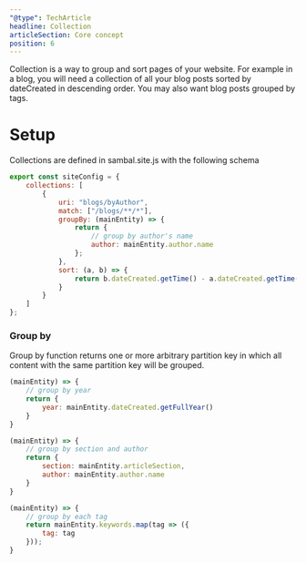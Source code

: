 ```yaml
---
"@type": TechArticle
headline: Collection
articleSection: Core concept
position: 6
---
```


Collection is a way to group and sort pages of your website.  For example in a blog, you will need a collection of all your blog posts sorted by dateCreated in descending order.  You may also want blog posts grouped by tags.

# Setup

Collections are defined in sambal.site.js with the following schema

```js
export const siteConfig = {
    collections: [
        {
            uri: "blogs/byAuthor",                                              // REQUIRED - collection uri
            match: ["/blogs/**/*"],                                             // REQUIRED - Globs to match page urls
            groupBy: (mainEntity) => {                                          // OPTIONAL - Group by partition key
                return {
                    // group by author's name
                    author: mainEntity.author.name
                };
            },
            sort: (a, b) => {                                                   // OPTIONAL - Sort
                return b.dateCreated.getTime() - a.dateCreated.getTime();
            }
        }
    ]
};
```

### Group by

Group by function returns one or more arbitrary partition key in which all content with the same partition key will be grouped.

```js
(mainEntity) => {
    // group by year
    return {
        year: mainEntity.dateCreated.getFullYear()
    }
}

(mainEntity) => {
    // group by section and author
    return {
        section: mainEntity.articleSection,
        author: mainEntity.author.name
    }
}

(mainEntity) => {
    // group by each tag
    return mainEntity.keywords.map(tag => ({
        tag: tag
    }));
}
```




